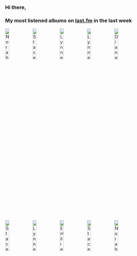 ### Hi there, 

### My most listened albums on [last.fm](https://www.last.fm/user/jfdesignnet) in the last week

[<img src='https://lastfm.freetls.fastly.net/i/u/300x300/e3c79547d80c906d1e957b4dc5030679.jpg' width='16%' height='16%' alt='Norah Jones - Come Away With Me (Super Deluxe Edition)'>](https://www.last.fm/music/norah%2bjones/come%2baway%2bwith%2bme%2b%2528super%2bdeluxe%2bedition%2529)&nbsp;
[<img src='https://lastfm.freetls.fastly.net/i/u/300x300/01e9370e5271fb039110cf99d1553558.jpg' width='16%' height='16%' alt='Stacey Kent - Its A Wonderful World'>](https://www.last.fm/music/stacey%2bkent/it%2527s%2ba%2bwonderful%2bworld)&nbsp;
[<img src='https://lastfm.freetls.fastly.net/i/u/300x300/246e63c6b14548919d6efe2f44208fe0.jpg' width='16%' height='16%' alt='Lynne Arriale Trio - Lynne Arriale Trio Live'>](https://www.last.fm/music/lynne%2barriale%2btrio/lynne%2barriale%2btrio%2blive)&nbsp;
[<img src='https://lastfm.freetls.fastly.net/i/u/300x300/18badcd2f84688bf1f8ccbcf46094bf5.jpg' width='16%' height='16%' alt='Lynne Arriale Trio - Chimes of Freedom'>](https://www.last.fm/music/lynne%2barriale%2btrio/chimes%2bof%2bfreedom)&nbsp;
[<img src='https://lastfm.freetls.fastly.net/i/u/300x300/39e21199df494aabb64109a668e9bba6.png' width='16%' height='16%' alt='Diana Krall - The Very Best Of Diana Krall'>](https://www.last.fm/music/diana%2bkrall/the%2bvery%2bbest%2bof%2bdiana%2bkrall)&nbsp;
<br>
[<img src='https://lastfm.freetls.fastly.net/i/u/300x300/d9832bb96dfc107d869179a317a0dd9f.jpg' width='16%' height='16%' alt='Stacey Kent - Dreamer in Concert (Bonus Edition)'>](https://www.last.fm/music/stacey%2bkent/dreamer%2bin%2bconcert%2b%2528bonus%2bedition%2529)&nbsp;
[<img src='https://lastfm.freetls.fastly.net/i/u/300x300/fcaa745d6c645b638bc90466ef1b80d6.jpg' width='16%' height='16%' alt='Lynne Arriale Trio - The Lights Are Always On'>](https://www.last.fm/music/lynne%2barriale%2btrio/the%2blights%2bare%2balways%2bon)&nbsp;
[<img src='https://lastfm.freetls.fastly.net/i/u/300x300/991a6471e0e3e9b68722dec8ea7673c0.jpg' width='16%' height='16%' alt='Emilie Schiøtt - After the Rain'>](https://www.last.fm/music/emilie%2bschi%25c3%25b8tt/after%2bthe%2brain)&nbsp;
[<img src='https://lastfm.freetls.fastly.net/i/u/300x300/02047d90c03f4dd9cd32263b56d3d3d4.jpg' width='16%' height='16%' alt='Stacey Kent - In Love Again'>](https://www.last.fm/music/stacey%2bkent/in%2blove%2bagain)&nbsp;
[<img src='https://lastfm.freetls.fastly.net/i/u/300x300/fb43285034ac7a1448cc6befd6c672d5.png' width='16%' height='16%' alt='Norah Jones - The Fall'>](https://www.last.fm/music/norah%2bjones/the%2bfall)&nbsp;
<br>
